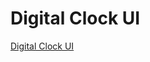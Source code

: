 # Digital Clock UI

[Digital Clock UI](https://www.youtube.com/watch?v=KSxW7XXMuMY&ab_channel=OnlineTutorials)